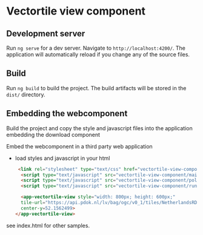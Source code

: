 # Vectortile view component

## Development server

Run `ng serve` for a dev server. Navigate to `http://localhost:4200/`. The application will automatically reload if you change any of the source files.

## Build

Run `ng build` to build the project. The build artifacts will be stored in the `dist/` directory.

## Embedding the webcomponent

Build the project and copy the style and javascript files into the application embedding the download component

Embed the webcomponent in a third party web application

- load styles and javascript in your html

  ```html
   <link rel="stylesheet" type="text/css" href="vectortile-view-component/styles.css">
    <script type="text/javascript" src="vectortile-view-component/main.js"></script> 
    <script type="text/javascript" src="vectortile-view-component/polyfills.js"></script> 
    <script type="text/javascript" src="vectortile-view-component/runtime.js"></script> 

    <app-vectortile-view style="width: 800px; height: 600px;"
    tile-url="https://api.pdok.nl/lv/bag/ogc/v0_1/tiles/NetherlandsRDNewQuad" zoom=12 center-x=5.3896944
    center-y=52.1562499>
  </app-vectortile-view>

see index.html for other samples.
  
  ```


  ```

